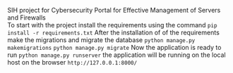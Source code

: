 SIH project for Cybersecurity Portal for Effective Management of Servers and Firewalls
<br>
To start with the project install the requirements using the command 
`pip install -r requirements.txt`
After the installation of of the requirements make the migrations and migrate the database
`python manage.py makemigrations`
`python manage.py migrate`
Now the application is ready to run 
`python manage.py runserver`
the application will be running on the local host on the browser
`http://127.0.0.1:8000/` 
